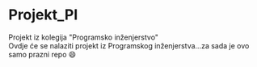 # Projekt_PI
Projekt iz kolegija "Programsko inženjerstvo"<br>
Ovdje će se nalaziti projekt iz Programskog inženjerstva...za sada je ovo samo prazni repo :smile:
